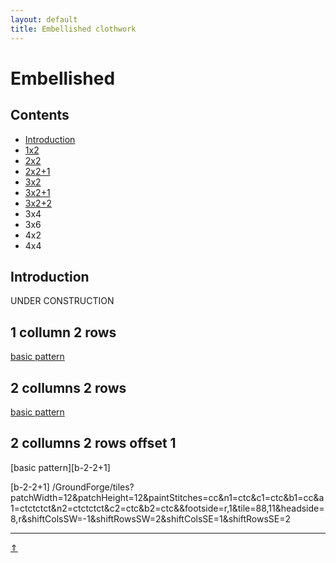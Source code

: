 ```yaml
---
layout: default
title: Embellished clothwork
---
```


# Embellished

## Contents

* [Introduction](#introduction)
* [1x2](#1_collumns_2_rows)
* [2x2](#2_collumns_2_rows)
* [2x2+1](#collumns_2_rows_offset_1)
* [3x2](#3x2)
* [3x2+1](#3x2+1)
* [3x2+2](#3x2+2)
* 3x4
* 3x6
* 4x2
* 4x4


## Introduction

<span class="b-red">UNDER CONSTRUCTION</span>

 

[p-fusion]: ../docs/misca#fusion

## 1 collumn 2 rows

[basic pattern][b-1-2]

[b-1-2]: /GroundForge/tiles?patchWidth=12&patchHeight=12&paintStitches=ctc&n1=ctc&b1=cc&a1=ctctctct&n2=ctctctct&b2=ctc&footside=r,1&tile=8,1&headside=8,r&shiftColsSW=0&shiftRowsSW=2&shiftColsSE=1&shiftRowsSE=2

## 2 collumns 2 rows

[basic pattern][b-2-2]

[b-2-2]: /GroundForge/tiles?patchWidth=12&patchHeight=12&paintStitches=cc&n1=ctc&c1=ctc&b1=cc&a1=ctctctct&n2=ctctctct&c2=ctc&b2=ctc&footside=r,1&tile=88,11&headside=8,r&shiftColsSW=0&shiftRowsSW=2&shiftColsSE=2&shiftRowsSE=2

## 2 collumns 2 rows offset 1

[basic pattern][b-2-2+1]

[b-2-2+1] /GroundForge/tiles?patchWidth=12&patchHeight=12&paintStitches=cc&n1=ctc&c1=ctc&b1=cc&a1=ctctctct&n2=ctctctct&c2=ctc&b2=ctc&&footside=r,1&tile=88,11&headside=8,r&shiftColsSW=-1&shiftRowsSW=2&shiftColsSE=1&shiftRowsSE=2




***
[&uArr;]()

